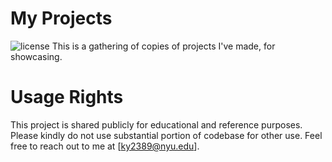 # My Projects
![license](https://img.shields.io/github/license/ky2389/Projects.svg?style=flat-square)
 This is a gathering of copies of projects I've made, for showcasing.
# Usage Rights
 This project is shared publicly for educational and reference purposes. Please kindly do not use substantial portion of codebase for other use.
 Feel free to reach out to me at [ky2389@nyu.edu].

